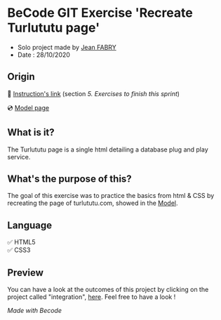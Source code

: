# BeCode GIT Exercise **'Recreate Turlututu page'**
- Solo project made by [Jean FABRY](https://github.com/JeanFabry)
- Date : 28/10/2020
  
## Origin
:notebook_with_decorative_cover: 	[Instruction's link](https://github.com/becodeorg/bxl-hopper-1-25/tree/master/The%20Field/3.HTML%2BCSS/0.progressive_enhancement) (section *5. Exercises to finish this sprint*)

:cd: [Model page](https://github.com/becodeorg/bxl-hopper-1-25/blob/master/The%20Field/3.HTML%2BCSS/0.progressive_enhancement/turlututu.png)
## What is it?

The Turlututu page is a single html detailing a database plug and play service.


## What's the purpose of this?

The goal of this exercise was to practice the basics from html & CSS by recreating the page of turlututu.com, showed in the [Model](https://github.com/becodeorg/bxl-hopper-1-25/blob/master/The%20Field/3.HTML%2BCSS/0.progressive_enhancement/turlututu.png).

## Language 

:white_check_mark: HTML5 <br> 
:white_check_mark: CSS3

## Preview

You can have a look at the outcomes of this project by clicking on the project called "integration", [here](http://mybecodesidetrainingprojects.rf.gd/). Feel free to have a look !

*Made with Becode*
